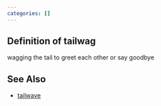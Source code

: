 ```yaml
---
categories: []
---
```


## Definition of tailwag

wagging the tail to greet each other or say goodbye

## See Also

- [tailwave](./tailwave)
